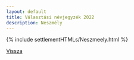 ```yaml
---
layout: default
title: Választási névjegyzék 2022
description: Neszmély
---
```


{% include settlementHTMLs/Neszmeely.html %}

[Vissza](./)